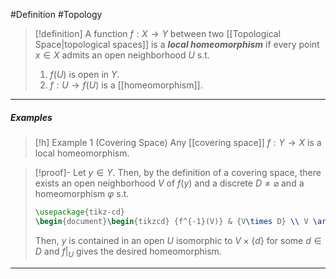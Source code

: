 #Definition #Topology 

> [!definition]
> A function $f:X\to Y$ between two [[Topological Space|topological spaces]] is a ***local homeomorphism*** if every point $x\in X$ admits an open neighborhood $U$ s.t. 
> 1. $f(U)$ is open in $Y$.
> 2. $f:U\to f(U)$ is a [[homeomorphism]].
---
##### Examples
> [!h] Example 1 (Covering Space)
> Any [[covering space]] $f:Y\to X$ is a local homeomorphism.

> [!proof]-
> Let $y\in Y$. Then, by the definition of a covering space, there exists an open neighborhood $V$ of $f(y)$ and a discrete $D\neq \varnothing$ and a homeomorphism $\varphi$ s.t. 
> ```tikz
> \usepackage{tikz-cd}
> \begin{document}\begin{tikzcd} {f^{-1}(V)} & {V\times D} \\ V \arrow["\varphi", from=1-1, to=1-2] \arrow["f", from=1-1, to=2-1] \arrow["{p_1}", from=1-2, to=2-1] \end{tikzcd} \end{document}
> ```
> Then, $y$ is contained in an open $U$ isomorphic to $V\times \{ d \}$ for some $d\in D$ and $f|_{U}$ gives the desired homeomorphism.
---
